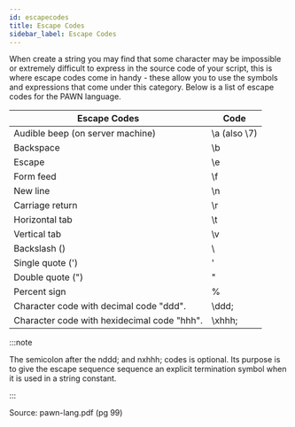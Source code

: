 ```yaml
---
id: escapecodes
title: Escape Codes
sidebar_label: Escape Codes
---
```


When create a string you may find that some character may be impossible or extremely difficult to express in the source code of your script, this is where escape codes come in handy - these allow you to use the symbols and expressions that come under this category. Below is a list of escape codes for the PAWN language.

| Escape Codes                                | Code         |
| ------------------------------------------- | ------------ |
| Audible beep (on server machine)            | \a (also \7) |
| Backspace                                   | \b           |
| Escape                                      | \e           |
| Form feed                                   | \f           |
| New line                                    | \n           |
| Carriage return                             | \r           |
| Horizontal tab                              | \t           |
| Vertical tab                                | \v           |
| Backslash (\)                               | \\           |
| Single quote (')                            | \'           |
| Double quote (")                            | \"           |
| Percent sign                                | \%           |
| Character code with decimal code "ddd".     | \ddd;        |
| Character code with hexidecimal code "hhh". | \xhhh;       |

:::note

The semicolon after the nddd; and nxhhh; codes is optional. Its purpose is to give the escape sequence sequence an explicit termination symbol when it is used in a string constant.

:::

Source: pawn-lang.pdf (pg 99)
